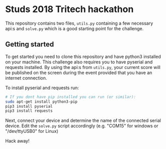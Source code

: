 # Studs 2018 Tritech hackathon
This repository contains two files, `utils.py` containing a few necessary api:s and `solve.py` which is a good starting point for the challenge.

## Getting started
To get started you need to clone this repository and have python3 installed on your machine. This challenge also requires you to have pyserial and requests installed. By using the api:s from `utils.py`, your current score will be published on the screen during the event provided that you have an internet connection.

To install pyserial and requests run:
``` bash
# If you dont have pip installed you can run (or similar):
sudo apt-get install python3-pip
pip3 install pyserial
pip3 install requests

```

Next, connect your device and determine the name of the connected serial device. Edit the `solve.py` script accordingly (e.g. "COM15" for windows or "/dev/ttyUSB0" for Linux)

Hack away! 